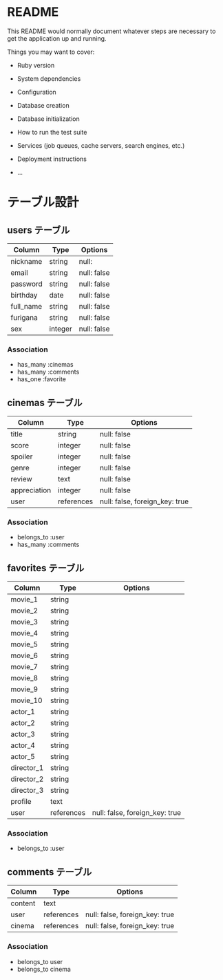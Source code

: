 # README

This README would normally document whatever steps are necessary to get the
application up and running.

Things you may want to cover:

* Ruby version

* System dependencies

* Configuration

* Database creation

* Database initialization

* How to run the test suite

* Services (job queues, cache servers, search engines, etc.)

* Deployment instructions

* ...

# テーブル設計

## users テーブル
| Column    | Type    | Options    |
|-----------|---------|------------|
| nickname  | string  | null:| false|
| email    | string | null: false |
| password | string | null: false |
| birthday | date   | null: false |
| full_name | string | null: false |
| furigana | string | null: false |
| sex      | integer| null: false |

### Association

- has_many :cinemas
- has_many :comments
- has_one :favorite


## cinemas テーブル
| Column    | Type    | Options    |
|-----------|---------|------------|
| title     | string  | null: false |
| score     | integer | null: false |
| spoiler   | integer | null: false |
| genre     | integer | null: false |
| review    | text    | null: false |
| appreciation | integer | null: false |
| user         | references | null: false, foreign_key: true |

### Association

- belongs_to :user
- has_many :comments


## favorites テーブル
| Column    | Type    | Options    |
|-----------|---------|------------|
| movie_1   | string  |            |
| movie_2   | string  |            |
| movie_3   | string  |            |
| movie_4   | string  |            |
| movie_5   | string  |            |
| movie_6   | string  |            |
| movie_7   | string  |            |
| movie_8   | string  |            |
| movie_9   | string  |            |
| movie_10   | string  |            |
| actor_1    | string  |            |
| actor_2    | string  |            |
| actor_3    | string  |            |
| actor_4    | string  |            |
| actor_5    | string  |            |
| director_1   | string  |            |
| director_2   | string  |            |
| director_3   | string  |            |
| profile      | text    |            |
| user         | references | null: false, foreign_key: true |

### Association

- belongs_to :user


## comments テーブル
| Column  | Type       | Options                        |
| ------- | ---------- | ------------------------------ |
| content | text       |                                |  ## コメント
| user    | references | null: false, foreign_key: true |  ## ユーザーID
| cinema    | references | null: false, foreign_key: true |  ## タイトルID

### Association

- belongs_to user
- belongs_to cinema
